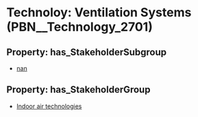 # Technoloy: __Ventilation Systems__ (PBN__Technology_2701)

## Property: has_StakeholderSubgroup

* [nan](PBN__TechSubgroup_7)

## Property: has_StakeholderGroup

* [Indoor air technologies](PBN__TechGroup_13)


